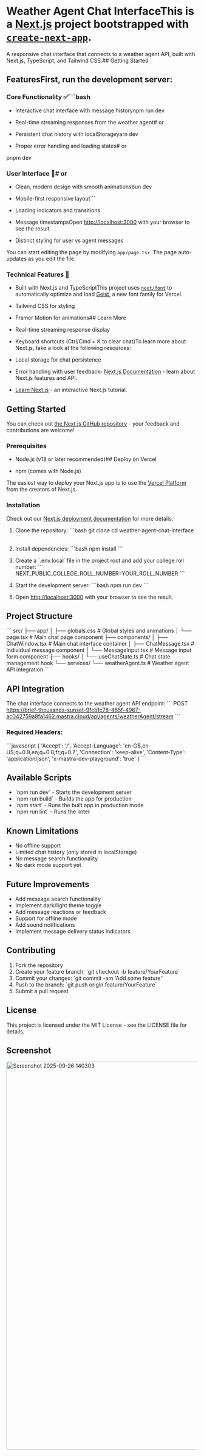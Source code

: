 # Weather Agent Chat InterfaceThis is a [Next.js](https://nextjs.org) project bootstrapped with [`create-next-app`](https://nextjs.org/docs/app/api-reference/cli/create-next-app).



A responsive chat interface that connects to a weather agent API, built with Next.js, TypeScript, and Tailwind CSS.## Getting Started



## FeaturesFirst, run the development server:



### Core Functionality ✅```bash

- Interactive chat interface with message historynpm run dev

- Real-time streaming responses from the weather agent# or

- Persistent chat history with localStorageyarn dev

- Proper error handling and loading states# or

pnpm dev

### User Interface 🎨# or

- Clean, modern design with smooth animationsbun dev

- Mobile-first responsive layout```

- Loading indicators and transitions

- Message timestampsOpen [http://localhost:3000](http://localhost:3000) with your browser to see the result.

- Distinct styling for user vs agent messages

You can start editing the page by modifying `app/page.tsx`. The page auto-updates as you edit the file.

### Technical Features 🔧

- Built with Next.js and TypeScriptThis project uses [`next/font`](https://nextjs.org/docs/app/building-your-application/optimizing/fonts) to automatically optimize and load [Geist](https://vercel.com/font), a new font family for Vercel.

- Tailwind CSS for styling

- Framer Motion for animations## Learn More

- Real-time streaming response display

- Keyboard shortcuts (Ctrl/Cmd + K to clear chat)To learn more about Next.js, take a look at the following resources:

- Local storage for chat persistence

- Error handling with user feedback- [Next.js Documentation](https://nextjs.org/docs) - learn about Next.js features and API.

- [Learn Next.js](https://nextjs.org/learn) - an interactive Next.js tutorial.

## Getting Started

You can check out [the Next.js GitHub repository](https://github.com/vercel/next.js) - your feedback and contributions are welcome!

### Prerequisites

- Node.js (v18 or later recommended)## Deploy on Vercel

- npm (comes with Node.js)

The easiest way to deploy your Next.js app is to use the [Vercel Platform](https://vercel.com/new?utm_medium=default-template&filter=next.js&utm_source=create-next-app&utm_campaign=create-next-app-readme) from the creators of Next.js.

### Installation

Check out our [Next.js deployment documentation](https://nextjs.org/docs/app/building-your-application/deploying) for more details.

1. Clone the repository:
\`\`\`bash
git clone <repository-url>
cd weather-agent-chat-interface
\`\`\`

2. Install dependencies:
\`\`\`bash
npm install
\`\`\`

3. Create a \`.env.local\` file in the project root and add your college roll number:
\`\`\`
NEXT_PUBLIC_COLLEGE_ROLL_NUMBER=YOUR_ROLL_NUMBER
\`\`\`

4. Start the development server:
\`\`\`bash
npm run dev
\`\`\`

5. Open [http://localhost:3000](http://localhost:3000) with your browser to see the result.

## Project Structure

\`\`\`
src/
├── app/
│   ├── globals.css          # Global styles and animations
│   └── page.tsx            # Main chat page component
├── components/
│   ├── ChatWindow.tsx      # Main chat interface container
│   ├── ChatMessage.tsx     # Individual message component
│   └── MessageInput.tsx    # Message input form component
├── hooks/
│   └── useChatState.ts     # Chat state management hook
└── services/
    └── weatherAgent.ts     # Weather agent API integration
\`\`\`

## API Integration

The chat interface connects to the weather agent API endpoint:
\`\`\`
POST https://brief-thousands-sunset-9fcb1c78-485f-4967-ac042759a8fa1462.mastra.cloud/api/agents/weatherAgent/stream
\`\`\`

### Required Headers:
\`\`\`javascript
{
  'Accept': '*/*',
  'Accept-Language': 'en-GB,en-US;q=0.9,en;q=0.8,fr;q=0.7',
  'Connection': 'keep-alive',
  'Content-Type': 'application/json',
  'x-mastra-dev-playground': 'true'
}
\`\`\`

## Available Scripts

- \`npm run dev\` - Starts the development server
- \`npm run build\` - Builds the app for production
- \`npm start\` - Runs the built app in production mode
- \`npm run lint\` - Runs the linter

## Known Limitations

- No offline support
- Limited chat history (only stored in localStorage)
- No message search functionality
- No dark mode support yet

## Future Improvements

- Add message search functionality
- Implement dark/light theme toggle
- Add message reactions or feedback
- Support for offline mode
- Add sound notifications
- Implement message delivery status indicators

## Contributing

1. Fork the repository
2. Create your feature branch: \`git checkout -b feature/YourFeature\`
3. Commit your changes: \`git commit -am 'Add some feature'\`
4. Push to the branch: \`git push origin feature/YourFeature\`
5. Submit a pull request

## License

This project is licensed under the MIT License - see the LICENSE file for details.

## Screenshot
<img width="1859" height="1018" alt="Screenshot 2025-09-26 140303" src="https://github.com/user-attachments/assets/e8330cf7-0a4d-4688-a937-bf580577373e" />

